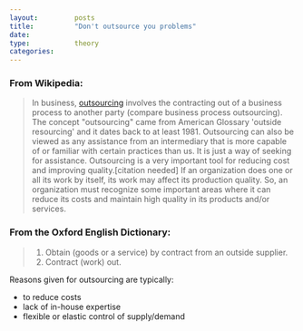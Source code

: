 ```yaml
---
layout: 		posts
title:			"Don't outsource you problems"
date:
type: 			theory
categories:
---
```



### From Wikipedia:
> In business, [outsourcing][outsource-wiki] involves the contracting out of a business process to another party (compare business process outsourcing). The concept "outsourcing" came from American Glossary 'outside resourcing' and it dates back to at least 1981. Outsourcing can also be viewed as any assistance from an intermediary that is more capable of or familiar with certain practices than us. It is just a way of seeking for assistance.
Outsourcing is a very important tool for reducing cost and improving quality.[citation needed] If an organization does one or all its work by itself, its work may affect its production quality. So, an organization must recognize some important areas where it can reduce its costs and maintain high quality in its products and/or services.

### From the Oxford English Dictionary:
> 1. Obtain (goods or a service) by contract from an outside supplier.
> 2. Contract (work) out.

Reasons given for outsourcing are typically:
- to reduce costs
- lack of in-house expertise
- flexible or elastic control of supply/demand



[outsource-wiki]: 	https://en.wikipedia.org/wiki/Outsourcing